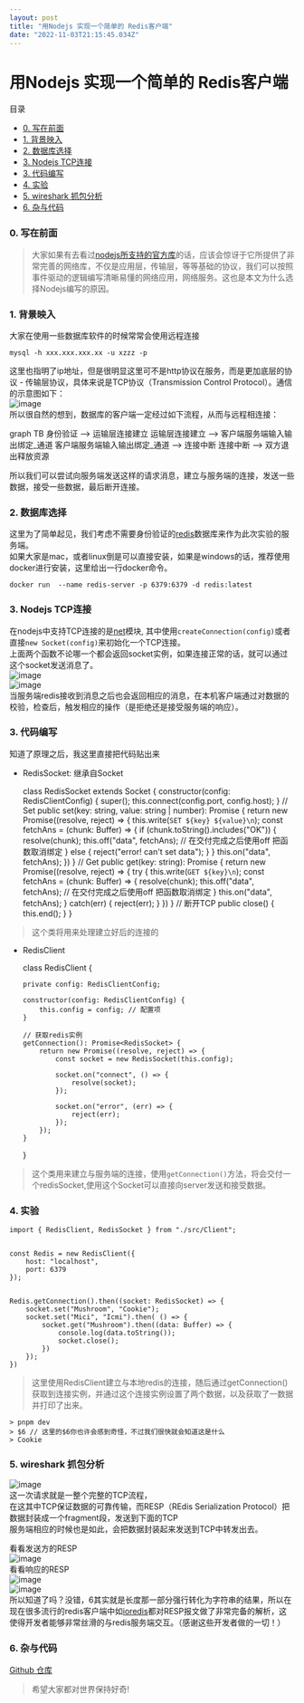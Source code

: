 ```yaml
---
layout: post
title: "用Nodejs 实现一个简单的 Redis客户端"
date: "2022-11-03T21:15:45.034Z"
---
```

用Nodejs 实现一个简单的 Redis客户端
========================

目录

*   [0\. 写在前面](#0-写在前面)
*   [1\. 背景映入](#1-背景映入)
*   [2\. 数据库选择](#2-数据库选择)
*   [3\. Nodejs TCP连接](#3-nodejs-tcp连接)
*   [3\. 代码编写](#3-代码编写)
*   [4\. 实验](#4-实验)
*   [5\. wireshark 抓包分析](#5-wireshark-抓包分析)
*   [6\. 杂与代码](#6-杂与代码)

### 0\. 写在前面

> 大家如果有去看过[nodejs所支持的官方库](https://nodejs.org/dist/latest-v18.x/docs/api/)的话，应该会惊讶于它所提供了非常完善的网络库，不仅是应用层，传输层，等等基础的协议，我们可以按照事件驱动的逻辑编写清晰易懂的网络应用，网络服务。这也是本文为什么选择Nodejs编写的原因。

### 1\. 背景映入

大家在使用一些数据库软件的时候常常会使用远程连接

    mysql -h xxx.xxx.xxx.xx -u xzzz -p
    

这里也指明了ip地址，但是很明显这里可不是http协议在服务，而是更加底层的协议 - 传输层协议，具体来说是TCP协议（Transmission Control Protocol）。通信的示意图如下：  
![image](https://img2022.cnblogs.com/blog/2217566/202211/2217566-20221103230355554-1374814546.png)  
所以很自然的想到，数据库的客户端一定经过如下流程，从而与远程相连接：

graph TB 身份验证 --> 运输层连接建立 运输层连接建立 --> 客户端服务端输入输出绑定\_通道 客户端服务端输入输出绑定\_通道 --> 连接中断 连接中断 --> 双方退出释放资源

所以我们可以尝试向服务端发送这样的请求消息，建立与服务端的连接，发送一些数据，接受一些数据，最后断开连接。

### 2\. 数据库选择

这里为了简单起见，我们考虑不需要身份验证的[redis](https://redis.io/)数据库来作为此次实验的服务端。  
如果大家是mac，或者linux倒是可以直接安装，如果是windows的话，推荐使用docker进行安装，这里给出一行docker命令。

    docker run  --name redis-server -p 6379:6379 -d redis:latest
    

### 3\. Nodejs TCP连接

在nodejs中支持TCP连接的是[net](https://nodejs.org/dist/latest-v18.x/docs/api/net.html)模块, 其中使用`createConnection(config)`或者直接`new Socket(config)`来初始化一个TCP连接。  
上面两个函数不论哪一个都会返回socket实例，如果连接正常的话，就可以通过这个socket发送消息了。  
![image](https://img2022.cnblogs.com/blog/2217566/202211/2217566-20221103231943988-1712584132.png)  
![image](https://img2022.cnblogs.com/blog/2217566/202211/2217566-20221103232028787-2076363499.png)  
当服务端redis接收到消息之后也会返回相应的消息，在本机客户端通过对数据的校验，检查后，触发相应的操作（是拒绝还是接受服务端的响应）。

### 3\. 代码编写

知道了原理之后，我这里直接把代码贴出来

*   RedisSocket: 继承自Socket

    class RedisSocket extends Socket {
        constructor(config: RedisClientConfig) {
            super();
            this.connect(config.port, config.host);
        }
    	// Set
        public set(key: string, value: string | number): Promise<Buffer> {
            return new Promise((resolve, reject) => {
                this.write(`SET ${key} ${value}\n`);
                const fetchAns = (chunk: Buffer) => {
                    if (chunk.toString().includes("OK")) {
                        resolve(chunk);
                        this.off("data", fetchAns);
    					// 在交付完成之后使用off 把函数取消绑定
                    } else {
                        reject("error! can't set data");
                    }
                }
                this.on("data", fetchAns);
            })
        }
    	// Get
        public get(key: string): Promise<Buffer> {
            return new Promise((resolve, reject) => {
                try {
                    this.write(`GET ${key}\n`);
                    const fetchAns = (chunk: Buffer) => {
                        resolve(chunk);
                        this.off("data", fetchAns);
    					// 在交付完成之后使用off 把函数取消绑定
                    }
                    this.on("data", fetchAns);
                } catch(err) {
                    reject(err);
                }
            })
        }
    	// 断开TCP
        public close() {
            this.end();
        }
    }
    

> 这个类将用来处理建立好后的连接的

*   RedisClient

    class RedisClient {
    
        private config: RedisClientConfig;
    
        constructor(config: RedisClientConfig) {
            this.config = config; // 配置项
        }
    
    	// 获取redis实例
        getConnection(): Promise<RedisSocket> {
            return new Promise((resolve, reject) => {
                const socket = new RedisSocket(this.config);
    
                socket.on("connect", () => {
                    resolve(socket);
                });
    
                socket.on("error", (err) => {
                    reject(err);
                });
            });
        }
    }
    

> 这个类用来建立与服务端的连接，使用`getConnection()`方法，将会交付一个redisSocket,使用这个Socket可以直接向server发送和接受数据。

### 4\. 实验

    import { RedisClient, RedisSocket } from "./src/Client";
    
    
    const Redis = new RedisClient({
        host: "localhost",
        port: 6379
    });
    
    
    Redis.getConnection().then((socket: RedisSocket) => {
        socket.set("Mushroom", "Cookie");
        socket.set("Mici", "Icmi").then( () => {
            socket.get("Mushroom").then((data: Buffer) => {
                console.log(data.toString());
                socket.close();
            })
        });
    })
    

> 这里使用RedisClient建立与本地redis的连接，随后通过getConnection()获取到连接实例，并通过这个连接实例设置了两个数据，以及获取了一数据并打印了出来。

    > pnpm dev
    > $6 // 这里的$6你也许会感到奇怪，不过我们很快就会知道这是什么
    > Cookie
    

### 5\. wireshark 抓包分析

![image](https://img2022.cnblogs.com/blog/2217566/202211/2217566-20221103233459803-1043782838.png)  
这一次请求就是一整个完整的TCP流程，  
在这其中TCP保证数据的可靠传输，而RESP（REdis Serialization Protocol）把数据封装成一个fragment段，发送到下面的TCP  
服务端相应的时候也是如此，会把数据封装起来发送到TCP中转发出去。

看看发送方的RESP  
![image](https://img2022.cnblogs.com/blog/2217566/202211/2217566-20221103234019800-2036032447.png)  
看看响应的RESP  
![image](https://img2022.cnblogs.com/blog/2217566/202211/2217566-20221103234048369-997127458.png)  
![image](https://img2022.cnblogs.com/blog/2217566/202211/2217566-20221103234056632-886993165.png)  
所以知道了吗？没错，6其实就是长度那一部分强行转化为字符串的结果，所以在现在很多流行的redis客户端中如[ioredis](ioredis)都对RESP报文做了非常完备的解析，这使得开发者能够非常丝滑的与redis服务端交互。（感谢这些开发者做的一切！）

### 6\. 杂与代码

[Github 仓库](https://github.com/Mushrr/simple-redis-client)

> 希望大家都对世界保持好奇!
